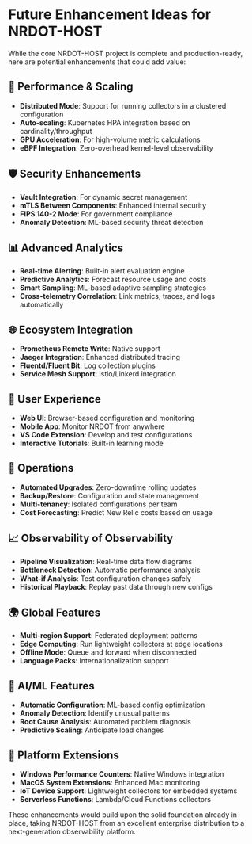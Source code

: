 # Future Enhancement Ideas for NRDOT-HOST

While the core NRDOT-HOST project is complete and production-ready, here are potential enhancements that could add value:

## 🚀 Performance & Scaling
- **Distributed Mode**: Support for running collectors in a clustered configuration
- **Auto-scaling**: Kubernetes HPA integration based on cardinality/throughput
- **GPU Acceleration**: For high-volume metric calculations
- **eBPF Integration**: Zero-overhead kernel-level observability

## 🛡️ Security Enhancements
- **Vault Integration**: For dynamic secret management
- **mTLS Between Components**: Enhanced internal security
- **FIPS 140-2 Mode**: For government compliance
- **Anomaly Detection**: ML-based security threat detection

## 📊 Advanced Analytics
- **Real-time Alerting**: Built-in alert evaluation engine
- **Predictive Analytics**: Forecast resource usage and costs
- **Smart Sampling**: ML-based adaptive sampling strategies
- **Cross-telemetry Correlation**: Link metrics, traces, and logs automatically

## 🌐 Ecosystem Integration
- **Prometheus Remote Write**: Native support
- **Jaeger Integration**: Enhanced distributed tracing
- **Fluentd/Fluent Bit**: Log collection plugins
- **Service Mesh Support**: Istio/Linkerd integration

## 🎯 User Experience
- **Web UI**: Browser-based configuration and monitoring
- **Mobile App**: Monitor NRDOT from anywhere
- **VS Code Extension**: Develop and test configurations
- **Interactive Tutorials**: Built-in learning mode

## 🔧 Operations
- **Automated Upgrades**: Zero-downtime rolling updates
- **Backup/Restore**: Configuration and state management
- **Multi-tenancy**: Isolated configurations per team
- **Cost Forecasting**: Predict New Relic costs based on usage

## 📈 Observability of Observability
- **Pipeline Visualization**: Real-time data flow diagrams
- **Bottleneck Detection**: Automatic performance analysis
- **What-if Analysis**: Test configuration changes safely
- **Historical Playback**: Replay past data through new configs

## 🌍 Global Features
- **Multi-region Support**: Federated deployment patterns
- **Edge Computing**: Run lightweight collectors at edge locations
- **Offline Mode**: Queue and forward when disconnected
- **Language Packs**: Internationalization support

## 🤖 AI/ML Features
- **Automatic Configuration**: ML-based config optimization
- **Anomaly Detection**: Identify unusual patterns
- **Root Cause Analysis**: Automated problem diagnosis
- **Predictive Scaling**: Anticipate load changes

## 📱 Platform Extensions
- **Windows Performance Counters**: Native Windows integration
- **MacOS System Extensions**: Enhanced Mac monitoring
- **IoT Device Support**: Lightweight collectors for embedded systems
- **Serverless Functions**: Lambda/Cloud Functions collectors

These enhancements would build upon the solid foundation already in place, taking NRDOT-HOST from an excellent enterprise distribution to a next-generation observability platform.